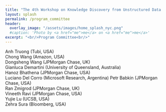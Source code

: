 ```yaml
---
title: "The 4th Workshop on Knowledge Discovery from Unstructured Data in Financial Services"
layout: splash
permalink: /program_committee
header:
  overlay_image: "/assets/images/home_splash_nyc.png"
  #caption: 'Photo by <a href="me">me</a> on <a href="me">me</a>'
excerpt: "<br/>Program Committee<br/>"
---
```



Anh Truong (Tubi, USA)<br>
Chong Wang (Amazon, USA)<br>
Dongsheng Wang (JPMorgan Chase, UK)<br>
Gianluca Demartini (University of Queensland, Australia)<br>
Hanoz Bhathena (JPMorgan Chase, USA)<br>
Luciano Del Corro (Microsoft Research, Argentina)
Petr Babkin (JPMorgan Chase, USA)<br>
Ran Zmigrod (JPMorgan Chase, UK)<br>
Vineeth Ravi (JPMorgan Chase, USA)<br>
Yujie Lu (UCSB, USA)<br>
Zehra Sura (Bloomberg, USA)<br>



<!-- 
Anthony Liu (Kensho, USA)<br>
Chong Wang (S&P Global, USA)<br>
Dezhao Song (Thomson Reuters, USA)<br>
Eren Kurshan (Bank of America, USA)<br>
Grace Bang (Bloomberg, USA)<br>
Gülşen Eryiğit (Istanbul Technical University, Turkey)<br>
Joshua Lockhart (JP Morgan, UK)<br>
Kornelia Papp (iptiQ by Swiss Re, Switzerland)<br>
Luciano Del Corro (Goldman Sachs, Germany)<br>
Natraj Raman (J.P. Morgan, UK)<br>
Robert Tillman (J.P. Morgan, USA)<br>
Rui Dai (University of Pennsylvania, USA)<br>
Wei Wang (Microsoft Research, USA)<br>
Xin Dong (Rutgers University, USA)<br> 
-->

